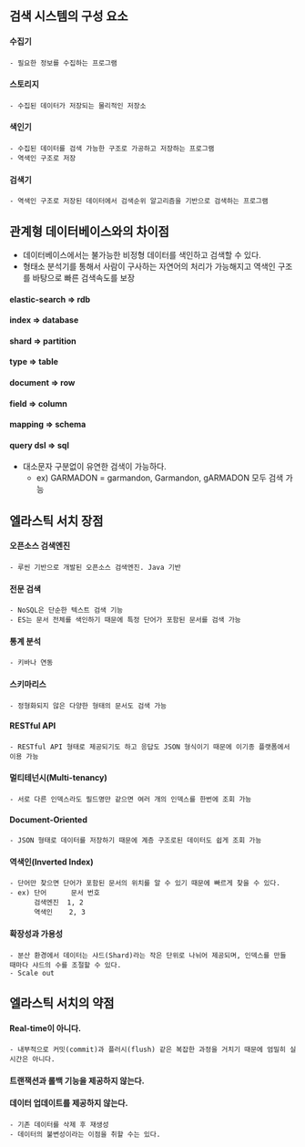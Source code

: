 ## 검색 시스템의 구성 요소

#### 수집기
    - 필요한 정보를 수집하는 프로그램
#### 스토리지
    - 수집된 데이터가 저장되는 물리적인 저장소
#### 색인기
    - 수집된 데이터를 검색 가능한 구조로 가공하고 저장하는 프로그램
    - 역색인 구조로 저장
#### 검색기
    - 역색인 구조로 저장된 데이터에서 검색순위 알고리즘을 기반으로 검색하는 프로그램

## 관계형 데이터베이스와의 차이점

- 데이터베이스에서는 불가능한 비정형 데이터를 색인하고 검색할 수 있다.
- 형태소 분석기를 통해서 사람이 구사하는 자연어의 처리가 가능해지고 역색인 구조를 바탕으로 빠른 검색속도를 보장

#### elastic-search => rdb
#### index => database
#### shard => partition
#### type => table
#### document => row
#### field => column
#### mapping => schema
#### query dsl => sql

- 대소문자 구분없이 유연한 검색이 가능하다.
    - ex) GARMADON = garmandon, Garmandon, gARMADON 모두 검색 가능

## 엘라스틱 서치 장점

#### 오픈소스 검색엔진
    - 루씬 기반으로 개발된 오픈소스 검색엔진. Java 기반

#### 전문 검색
    - NoSQL은 단순한 텍스트 검색 기능
    - ES는 문서 전체를 색인하기 때문에 특정 단어가 포함된 문서를 검색 가능

#### 통계 분석
    - 키바나 연동

#### 스키마리스
    - 정형화되지 않은 다양한 형태의 문서도 검색 가능

#### RESTful API
    - RESTful API 형태로 제공되기도 하고 응답도 JSON 형식이기 때문에 이기종 플랫폼에서 이용 가능

#### 멀티테넌시(Multi-tenancy)
    - 서로 다른 인덱스라도 필드명만 같으면 여러 개의 인덱스를 한번에 조회 가능

#### Document-Oriented
    - JSON 형태로 데이터를 저장하기 때문에 계층 구조로된 데이터도 쉽게 조회 가능

#### 역색인(Inverted Index)
    - 단어만 찾으면 단어가 포함된 문서의 위치를 알 수 있기 때문에 빠르게 찾을 수 있다.
    - ex) 단어      문서 번호
          검색엔진  1, 2
          역색인    2, 3

#### 확장성과 가용성
    - 분산 환경에서 데이터는 샤드(Shard)라는 작은 단위로 나뉘어 제공되며, 인덱스를 만들 때마다 샤드의 수를 조절할 수 있다.
    - Scale out

## 엘라스틱 서치의 약점

#### Real-time이 아니다.
    - 내부적으로 커밋(commit)과 플러시(flush) 같은 복잡한 과정을 거치기 때문에 엄밀히 실시간은 아니다.

#### 트랜잭션과 롤백 기능을 제공하지 않는다.

#### 데이터 업데이트를 제공하지 않는다.
    - 기존 데이터를 삭제 후 재생성
    - 데이터의 불변성이라는 이점을 취할 수는 있다.